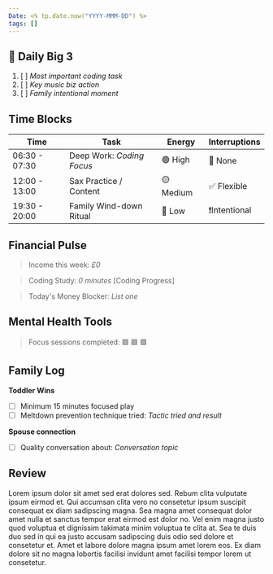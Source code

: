 ```yaml
---
Date: <% tp.date.now("YYYY-MMM-DD") %>
tags: []
---
```



## 🎯 Daily Big 3

1. [ ] _Most important coding task_
2. [ ] _Key music biz action_
3. [ ] _Family intentional moment_


## Time Blocks


| Time          | Task                      | Energy    | Interruptions |
| ------------- | ------------------------- | --------- | ------------- |
| 06:30 - 07:30 | Deep Work: _Coding Focus_ | 🟢 High   | 🔴 None       |
| 12:00 - 13:00 | Sax Practice / Content    | 🟡 Medium | ✅ Flexible    |
| 19:30 - 20:00 | Family Wind-down Ritual   | 🔴 Low    | ❗Intentional  |

## Financial Pulse

> Income this week: _£0_

>Coding Study: _0 minutes_     [Coding Progress]

> Today's Money Blocker: _List one_  

## Mental Health Tools

> Focus sessions completed: 🟪 🟪 🟪

## Family Log

**Toddler Wins**
- [ ] Minimum 15 minutes focused play
- [ ] Meltdown prevention technique tried: _Tactic tried and result_

**Spouse connection**
- [ ] Quality conversation about: _Conversation topic_

## Review

Lorem ipsum dolor sit amet sed erat dolores sed. Rebum clita vulputate ipsum eirmod et. Qui accumsan clita vero no consetetur ipsum suscipit consequat ex diam sadipscing magna. Sea magna amet consequat dolor amet nulla et sanctus tempor erat eirmod est dolor no. Vel enim magna justo quod voluptua et dignissim takimata minim voluptua te clita at. Sea te duis duo sed in qui ea justo accusam sadipscing duis odio sed dolore et consetetur et. Amet et labore dolore magna ipsum amet lorem eos. Ex diam dolore sit no magna lobortis facilisi invidunt amet facilisi tempor lorem ut consetetur.







